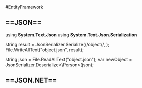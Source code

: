 #EntityFramework 

==JSON==
--
using **System.Text.Json**
using **System.Text.Json.Serialization**

string result = JsonSerializer.Serialize(//object//, );
File.WriteAllText("object.json", result);

string json = File.ReadAllText("object.json");
var newObject = JsonSerializer.Deserialize<\Person>(json);

==JSON.NET==
--
